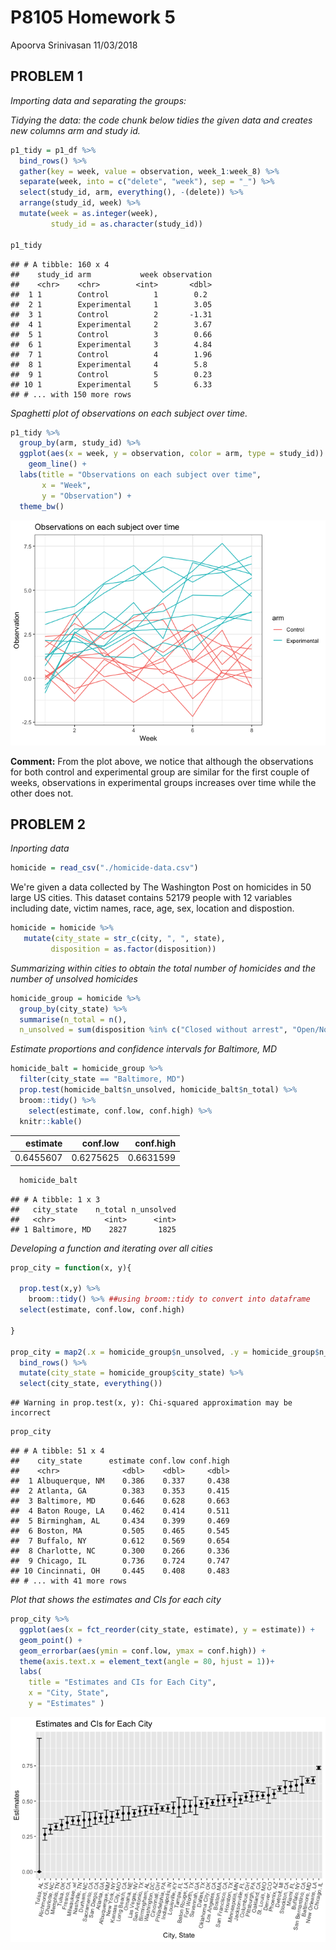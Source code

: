P8105 Homework 5
================
Apoorva Srinivasan
11/03/2018

PROBLEM 1
---------

*Importing data and separating the groups:*

*Tidying the data: the code chunk below tidies the given data and creates new columns arm and study id.*

``` r
p1_tidy = p1_df %>%
  bind_rows() %>%
  gather(key = week, value = observation, week_1:week_8) %>%
  separate(week, into = c("delete", "week"), sep = "_") %>%
  select(study_id, arm, everything(), -(delete)) %>%
  arrange(study_id, week) %>%
  mutate(week = as.integer(week), 
         study_id = as.character(study_id))

p1_tidy
```

    ## # A tibble: 160 x 4
    ##    study_id arm           week observation
    ##    <chr>    <chr>        <int>       <dbl>
    ##  1 1        Control          1        0.2 
    ##  2 1        Experimental     1        3.05
    ##  3 1        Control          2       -1.31
    ##  4 1        Experimental     2        3.67
    ##  5 1        Control          3        0.66
    ##  6 1        Experimental     3        4.84
    ##  7 1        Control          4        1.96
    ##  8 1        Experimental     4        5.8 
    ##  9 1        Control          5        0.23
    ## 10 1        Experimental     5        6.33
    ## # ... with 150 more rows

*Spaghetti plot of observations on each subject over time.*

``` r
p1_tidy %>%
  group_by(arm, study_id) %>% 
  ggplot(aes(x = week, y = observation, color = arm, type = study_id)) + 
    geom_line() +
  labs(title = "Observations on each subject over time",
       x = "Week", 
       y = "Observation") +
  theme_bw()
```

![](p8105_hw5_as5697_files/figure-markdown_github/p1.3-1.png)

**Comment:** From the plot above, we notice that although the observations for both control and experimental group are similar for the first couple of weeks, observations in experimental groups increases over time while the other does not.

PROBLEM 2
---------

*Inporting data*

``` r
homicide = read_csv("./homicide-data.csv")
```

We're given a data collected by The Washington Post on homicides in 50 large US cities. This dataset contains 52179 people with 12 variables including date, victim names, race, age, sex, location and dispostion.

``` r
homicide = homicide %>%
   mutate(city_state = str_c(city, ", ", state),
         disposition = as.factor(disposition)) 
```

*Summarizing within cities to obtain the total number of homicides and the number of unsolved homicides*

``` r
homicide_group = homicide %>%
  group_by(city_state) %>%
  summarise(n_total = n(),
  n_unsolved = sum(disposition %in% c("Closed without arrest", "Open/No arrest")))
```

*Estimate proportions and confidence intervals for Baltimore, MD*

``` r
homicide_balt = homicide_group %>%
  filter(city_state == "Baltimore, MD") 
  prop.test(homicide_balt$n_unsolved, homicide_balt$n_total) %>%
  broom::tidy() %>%
    select(estimate, conf.low, conf.high) %>% 
  knitr::kable()
```

|   estimate|   conf.low|  conf.high|
|----------:|----------:|----------:|
|  0.6455607|  0.6275625|  0.6631599|

``` r
  homicide_balt
```

    ## # A tibble: 1 x 3
    ##   city_state    n_total n_unsolved
    ##   <chr>           <int>      <int>
    ## 1 Baltimore, MD    2827       1825

*Developing a function and iterating over all cities*

``` r
prop_city = function(x, y){
  
  prop.test(x,y) %>% 
    broom::tidy() %>% ##using broom::tidy to convert into dataframe
  select(estimate, conf.low, conf.high)
  
}

prop_city = map2(.x = homicide_group$n_unsolved, .y = homicide_group$n_total, ~prop_city(.x, .y)) %>% 
  bind_rows() %>% 
  mutate(city_state = homicide_group$city_state) %>% 
  select(city_state, everything()) 
```

    ## Warning in prop.test(x, y): Chi-squared approximation may be incorrect

``` r
prop_city
```

    ## # A tibble: 51 x 4
    ##    city_state      estimate conf.low conf.high
    ##    <chr>              <dbl>    <dbl>     <dbl>
    ##  1 Albuquerque, NM    0.386    0.337     0.438
    ##  2 Atlanta, GA        0.383    0.353     0.415
    ##  3 Baltimore, MD      0.646    0.628     0.663
    ##  4 Baton Rouge, LA    0.462    0.414     0.511
    ##  5 Birmingham, AL     0.434    0.399     0.469
    ##  6 Boston, MA         0.505    0.465     0.545
    ##  7 Buffalo, NY        0.612    0.569     0.654
    ##  8 Charlotte, NC      0.300    0.266     0.336
    ##  9 Chicago, IL        0.736    0.724     0.747
    ## 10 Cincinnati, OH     0.445    0.408     0.483
    ## # ... with 41 more rows

*Plot that shows the estimates and CIs for each city*

``` r
prop_city %>% 
  ggplot(aes(x = fct_reorder(city_state, estimate), y = estimate)) +
  geom_point() +
  geom_errorbar(aes(ymin = conf.low, ymax = conf.high)) +
  theme(axis.text.x = element_text(angle = 80, hjust = 1))+
  labs(
    title = "Estimates and CIs for Each City",
    x = "City, State",
    y = "Estimates" )
```

![](p8105_hw5_as5697_files/figure-markdown_github/p2.6-1.png)
